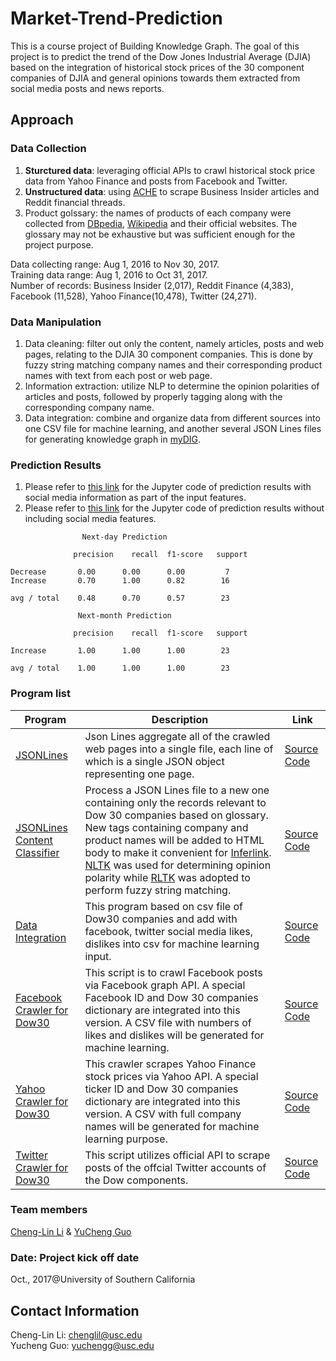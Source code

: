 # Market-Trend-Prediction

This is a course project of Building Knowledge Graph. The goal of this project is to predict the trend of the Dow Jones Industrial Average (DJIA) based on the integration of historical stock prices of the 30 component companies of DJIA and general opinions towards them extracted from social media posts and news reports.

## Approach

### Data Collection

1. **Sturctured data**: leveraging official APIs to crawl historical stock price data from Yahoo Finance and posts from Facebook and Twitter.
2. **Unstructured data**: using [ACHE](https://github.com/ViDA-NYU/ache) to scrape Business Insider articles and Reddit financial threads.
3. Product golssary: the names of products of each company were collected from [DBpedia](http://wiki.dbpedia.org), [Wikipedia](https://www.wikipedia.org) and their official websites. The glossary may not be exhaustive but was sufficient enough for the project purpose.

Data collecting range: Aug 1, 2016 to Nov 30, 2017.  
Training data range: Aug 1, 2016 to Oct 31, 2017.  
Number of records: Business Insider (2,017), Reddit Finance (4,383), Facebook (11,528), Yahoo Finance(10,478), Twitter (24,271).

### Data Manipulation

1. Data cleaning: filter out only the content, namely articles, posts and web pages, relating to the DJIA 30 component companies. This is done by fuzzy string matching company names and their corresponding product names with text from each post or web page.
2. Information extraction: utilize NLP to determine the opinion polarities of articles and posts, followed by properly tagging along with the corresponding company name.
3. Data integration: combine and organize data from different sources into one CSV file for machine learning, and another several JSON Lines files for generating knowledge graph in [myDIG](https://github.com/usc-isi-i2/dig-etl-engine).

### Prediction Results
1. Please refer to [this link](https://github.com/Cheng-Lin-Li/Market-Trend-Prediction/blob/master/source/Dow%20Jones%20Industrial%20Average%20Prediction%20with%20Media%20Channel%20Info-with%20Social%20Info.ipynb) for the Jupyter code of prediction results with social media information as part of the input features.
2. Please refer to [this link](https://github.com/Cheng-Lin-Li/Market-Trend-Prediction/blob/master/source/Dow%20Jones%20Industrial%20Average%20Prediction%20without%20Social%20media%20data.ipynb) for the Jupyter code of prediction results without including social media features.

```text
                Next-day Prediction

              precision    recall  f1-score   support

Decrease       0.00      0.00      0.00         7
Increase       0.70      1.00      0.82        16

avg / total    0.48      0.70      0.57        23

               Next-month Prediction

              precision    recall  f1-score   support

Increase       1.00      1.00      1.00        23

avg / total    1.00      1.00      1.00        23 
```

### Program list

|Program|Description|Link|
|------|------|--------|
|[JSONLines](https://github.com/Cheng-Lin-Li/KnowledgeGraph/tree/master/CDR_JSONLines)|Json Lines aggregate all of the crawled web pages into a single file, each line of which is a single JSON object representing one page.| [Source Code](https://github.com/Cheng-Lin-Li/KnowledgeGraph/blob/master/CDR_JSONLines/jsonlines.py)|
|[JSONLines Content Classifier](https://github.com/Cheng-Lin-Li/Market-Trend-Prediction/blob/master/source/classify.py)|Process a JSON Lines file to a new one containing only the records relevant to Dow 30 companies based on glossary. New tags containing company and product names will be added to HTML body to make it convenient for [Inferlink](https://github.com/inferlink/extraction). [NLTK](http://www.nltk.org) was used for determining opinion polarity while [RLTK](https://github.com/usc-isi-i2/rltk) was adopted to perform fuzzy string matching.|[Source Code](https://github.com/Cheng-Lin-Li/Market-Trend-Prediction/blob/master/source/classify.py)|
|[Data Integration](https://github.com/Cheng-Lin-Li/Market-Trend-Prediction/blob/master/source/dataintegration.py)| This program based on csv file of Dow30 companies and add with facebook, twitter social media likes, dislikes into csv for machine learning input. |[Source Code](https://github.com/Cheng-Lin-Li/Market-Trend-Prediction/blob/master/source/dataintegration.py)|
|[Facebook Crawler for Dow30](https://github.com/Cheng-Lin-Li/Market-Trend-Prediction/blob/master/source/facebook-crawler-dow30.py)| This script is to crawl Facebook posts via Facebook graph API. A special Facebook ID and Dow 30 companies dictionary are integrated into this version. A CSV file with numbers of likes and dislikes will be generated for machine learning. |[Source Code](https://github.com/Cheng-Lin-Li/Market-Trend-Prediction/blob/master/source/facebook-crawler-dow30.py)|
|[Yahoo Crawler for Dow30](https://github.com/Cheng-Lin-Li/Market-Trend-Prediction/blob/master/source/yahoo_quote_crawler.py)| This crawler scrapes Yahoo Finance stock prices via Yahoo API. A special ticker ID and Dow 30 companies dictionary are integrated into this version. A CSV with full company names will be generated for machine learning purpose.|[Source Code](https://github.com/Cheng-Lin-Li/Market-Trend-Prediction/blob/master/source/yahoo_quote_crawler.py)|
|[Twitter Crawler for Dow30](https://github.com/Cheng-Lin-Li/Market-Trend-Prediction/blob/master/source/tweetScraper.py)| This script utilizes official API to scrape posts of the offcial Twitter accounts of the Dow components. |[Source Code](https://github.com/Cheng-Lin-Li/Market-Trend-Prediction/blob/master/source/tweetScraper.py)|

### Team members

[Cheng-Lin Li](https://github.com/Cheng-Lin-Li/) & [YuCheng Guo](https://github.com/li0near)

### Date: Project kick off date

Oct., 2017@University of Southern California

## Contact Information

Cheng-Lin Li: chenglil@usc.edu  
Yucheng Guo: yuchengg@usc.edu
